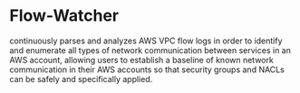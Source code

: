 # Flow-Watcher
continuously parses and analyzes AWS VPC flow logs in order to identify and enumerate all types of network communication between services in an AWS account, allowing users to establish a baseline of known network communication in their AWS accounts so that security groups and NACLs can be safely and specifically applied.
